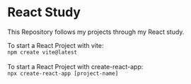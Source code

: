 <h1>React Study</h1>
<p>This Repository follows my projects through my React study.</p>
To start a React Project with vite:<br>
<code>npm create vite@latest</code><br><br>
To start a React Project with create-react-app:<br>
<code>npx create-react-app [project-name]</code>
